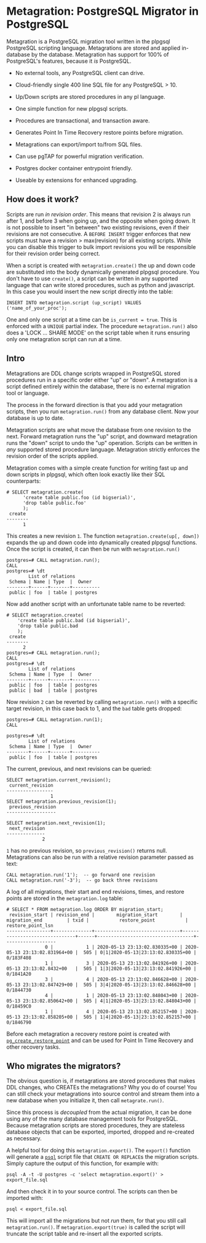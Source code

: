 # Metagration: PostgreSQL Migrator in PostgreSQL

Metagration is a PostgreSQL migration tool written in the plpgsql
PostgreSQL scripting language.  Metagrations are stored and applied
in-database by the database.  Metagration has support for 100% of
PostgreSQL's features, because it *is* PostgreSQL.

  - No external tools, any PostgreSQL client can drive.

  - Cloud-friendly single 400 line SQL file for any PostgreSQL > 10.

  - Up/Down scripts are stored procedures in any pl language.

  - One simple function for new plpgsql scripts.

  - Procedures are transactional, and transaction aware.
  
  - Generates Point In Time Recovery restore points before migration.

  - Metagrations can export/import to/from SQL files.

  - Can use pgTAP for powerful migration verification.

  - Postgres docker container entrypoint friendly.

  - Useable by extensions for enhanced upgrading.

## How does it work?

Scripts are run *in revision order*.  This means that revision 2 is
always run after 1, and before 3 when going up, and the opposite when
going down.  It is not possible to insert "in between" two existing
revisions, even if their revisions are not consecutive.  A `BEFORE
INSERT` trigger enforces that new scripts must have a revision >
max(revision) for all existing scripts.  While you can disable this
trigger to bulk import revisions you will be responsible for their
revision order being correct.

When a script is created with `metagration.create()` the up and down
code are substituted into the body dynamically generated plpgsql
procedure.  You don't have to use `create()`, a script can be written
in any supported language that can write stored procedures, such as
python and javascript.  In this case you would insert the new script
directly into the table:

    INSERT INTO metagration.script (up_script) VALUES ('name_of_your_proc');

One and only one script at a time can be `is_current = true`.  This is
enforced with a `UNIQUE` partial index.  The procedure
`metagration.run()` also does a 'LOCK ... SHARE MODE' on the script
table when it runs ensuring only one metagration script can run at a
time.

## Intro

Metagrations are DDL change scripts wrapped in PostgreSQL stored
procedures run in a specific order either "up" or "down".  A
metagration is a script defined entirely within the database, there is
no external migration tool or language.  

The process in the forward direction is that you add your metagration
scripts, then you run `metagration.run()` from any database client.
Now your database is up to date.

Metagration scripts are what move the database from one revision to
the next.  Forward metagration runs the "up" script, and downward
metagration runs the "down" script to undo the "up" operation.
Scripts can be written in *any* supported stored procedure language.
Metagration strictly enforces the revision order of the scripts
applied.

Metagration comes with a simple create function for writing fast up
and down scripts in plpgsql, which often look exactly like their SQL
counterparts:

    # SELECT metagration.create(
          'create table public.foo (id bigserial)',
          'drop table public.foo'
          );
     create
    --------
          1

This creates a new revision `1`.  The function
`metagration.create(up[, down])` expands the up and down code into
dynamically created plpgsql functions.  Once the script is created, it
can then be run with `metagration.run()`

    postgres=# CALL metagration.run();
    CALL
    postgres=# \dt
            List of relations
     Schema | Name | Type  |  Owner
    --------+------+-------+----------
     public | foo  | table | postgres

Now add another script with an unfortunate table name to be reverted:

    # SELECT metagration.create(
        'create table public.bad (id bigserial)',
        'drop table public.bad
        );
     create
    --------
          2
    postgres=# CALL metagration.run();
    CALL
    postgres=# \dt
            List of relations
     Schema | Name | Type  |  Owner
    --------+------+-------+----------
     public | foo  | table | postgres
     public | bad  | table | postgres

Now revision `2` can be reverted by calling `metagration.run()` with a
specific target revision, in this case back to 1, and the `bad` table
gets dropped:

    postgres=# CALL metagration.run(1);
    CALL

    postgres=# \dt
            List of relations
     Schema | Name | Type  |  Owner
    --------+------+-------+----------
     public | foo  | table | postgres

The current, previous, and next revisions can be queried:

    SELECT metagration.current_revision();
     current_revision
    -----------------
                    1
    SELECT metagration.previous_revision(1);
     previous_revision
    ------------------

    SELECT metagration.next_revision(1);
     next_revision
    --------------
                 2

`1` has no previous revision, so `previous_revision()` returns null.
Metagrations can also be run with a relative revision parameter passed
as text:

    CALL metagration.run('1');  -- go forward one revision
    CALL metagration.run('-3');  -- go back three revisions

A log of all migrations, their start and end revisions, times, and
restore points are stored in the `metagration.log` table:

    # SELECT * FROM metagration.log ORDER BY migration_start;
     revision_start | revision_end |        migration_start        |         migration_end         | txid |           restore_point           | restore_point_lsn 
    ----------------+--------------+-------------------------------+-------------------------------+------+-----------------------------------+-------------------
                  0 |            1 | 2020-05-13 23:13:02.830335+00 | 2020-05-13 23:13:02.831964+00 |  505 | 0|1|2020-05-13|23:13:02.830335+00 | 0/183F408
                  1 |            3 | 2020-05-13 23:13:02.841926+00 | 2020-05-13 23:13:02.8432+00   |  505 | 1|3|2020-05-13|23:13:02.841926+00 | 0/1841A20
                  3 |            4 | 2020-05-13 23:13:02.846628+00 | 2020-05-13 23:13:02.847429+00 |  505 | 3|4|2020-05-13|23:13:02.846628+00 | 0/1844730
                  4 |            1 | 2020-05-13 23:13:02.848043+00 | 2020-05-13 23:13:02.850642+00 |  505 | 4|1|2020-05-13|23:13:02.848043+00 | 0/18459C0
                  1 |            4 | 2020-05-13 23:13:02.852157+00 | 2020-05-13 23:13:02.858205+00 |  505 | 1|4|2020-05-13|23:13:02.852157+00 | 0/1846790


Before each metagration a recovery restore point is created with
[`pg_create_restore_point`](https://www.postgresql.org/docs/12/functions-admin.html#FUNCTIONS-ADMIN-BACKUP)
and can be used for Point In Time Recovery and other recovery tasks.

## Who migrates the migrators?

The obvious question is, if metagrations are stored procedures that
makes DDL changes, who CREATEs the metagrations?  Why you do of
course!  You can still check your metagrations into source control and
stream them into a new database when you initialize it, then call
`metagrate.run()`.

Since this process is *decoupled* from the actual migration, it can be
done using any of the many database management tools for
PostgreSQL. Because metagration scripts are stored procedures, they
are stateless database objects that can be exported, imported, dropped
and re-created as necessary.

A helpful tool for doing this `metagration.export()`.  The `export()`
function will generate a
[`psql`](https://www.postgresql.org/docs/12/app-psql.html) script file
that `CREATE OR REPLACE`s the migration scripts. Simply capture
the output of this function, for example with:

    psql -A -t -U postgres -c 'select metagration.export()' > export_file.sql

And then check it in to your source control.  The scripts can then be
imported with:

    psql < export_file.sql

This will import all the migrations but not *run* them, for that you
still call `metagration.run()`.  If `metagration.export(true)` is
called the script will truncate the
script table and re-insert all the exported scripts.


